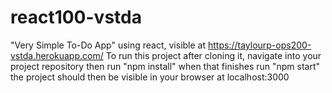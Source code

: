 # react100-vstda
"Very Simple To-Do App" using react, visible at https://taylourp-ops200-vstda.herokuapp.com/
To run this project after cloning it, navigate into your project repository then run "npm install" when that finishes
run "npm start" the project should then be visible in your browser at localhost:3000
